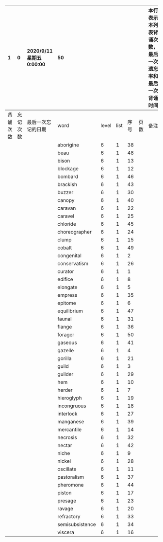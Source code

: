 |1|0|2020/9/11 星期五 0:00:00|50|||||本行表示本列表背诵次数，最后一次遗忘率和最后一次背诵时间||
|:--|:--|:--|:--|:--|:--|:--|:--|:--|:--|
|背诵次数|忘记次数|最后一次忘记的日期|word|level|list|序号|页数|备注|助记备注|
||||aborigine|6|1|38||||
||||beau|6|1|48||||
||||bison|6|1|13||||
||||blockage|6|1|12||||
||||bombard|6|1|46||||
||||brackish|6|1|43||||
||||buzzer|6|1|30||||
||||canopy|6|1|40||||
||||caravan|6|1|22||||
||||caravel|6|1|25||||
||||chloride|6|1|45||||
||||choreographer|6|1|24||||
||||clump|6|1|15||||
||||cobalt|6|1|49||||
||||congenital|6|1|2||||
||||conservatism|6|1|26||||
||||curator|6|1|1||||
||||edifice|6|1|8||||
||||elongate|6|1|5||||
||||empress|6|1|35||||
||||epitome|6|1|6||||
||||equilibrium|6|1|47||||
||||faunal|6|1|31||||
||||flange|6|1|36||||
||||forager|6|1|50||||
||||gaseous|6|1|41||||
||||gazelle|6|1|4||||
||||gorilla|6|1|21||||
||||guild|6|1|3||||
||||guilder|6|1|29||||
||||hem|6|1|10||||
||||herder|6|1|7||||
||||hieroglyph|6|1|19||||
||||incongruous|6|1|18||||
||||interlock|6|1|27||||
||||manganese|6|1|39||||
||||mercantile|6|1|14||||
||||necrosis|6|1|32||||
||||nectar|6|1|42||||
||||niche|6|1|9||||
||||nickel|6|1|28||||
||||oscillate|6|1|11||||
||||pastoralism|6|1|37||||
||||pheromone|6|1|44||||
||||piston|6|1|17||||
||||presage|6|1|23||||
||||ravage|6|1|20||||
||||refractory|6|1|33||||
||||semisubsistence|6|1|34||||
||||viscera|6|1|16||||
